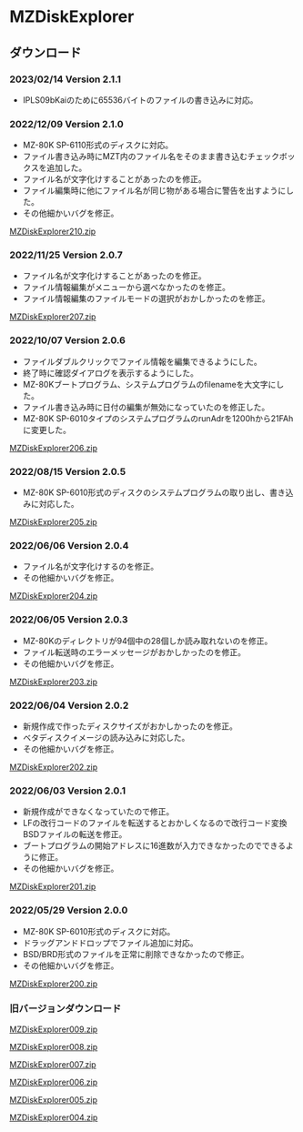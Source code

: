 # MZDiskExplorer

## ダウンロード
### 2023/02/14 Version 2.1.1

- IPLS09bKaiのために65536バイトのファイルの書き込みに対応。

### 2022/12/09 Version 2.1.0

- MZ-80K SP-6110形式のディスクに対応。
- ファイル書き込み時にMZT内のファイル名をそのまま書き込むチェックボックスを追加した。
- ファイル名が文字化けすることがあったのを修正。
- ファイル編集時に他にファイル名が同じ物がある場合に警告を出すようにした。
- その他細かいバグを修正。

[MZDiskExplorer210.zip](https://github.com/kuran-kuran/MZDiskExplorer/raw/main/Download/MZDiskExplorer210.zip)

### 2022/11/25 Version 2.0.7

- ファイル名が文字化けすることがあったのを修正。
- ファイル情報編集がメニューから選べなかったのを修正。
- ファイル情報編集のファイルモードの選択がおかしかったのを修正。

[MZDiskExplorer207.zip](https://github.com/kuran-kuran/MZDiskExplorer/raw/main/Download/MZDiskExplorer207.zip)

### 2022/10/07 Version 2.0.6

- ファイルダブルクリックでファイル情報を編集できるようにした。
- 終了時に確認ダイアログを表示するようにした。
- MZ-80Kブートプログラム、システムプログラムのfilenameを大文字にした。
- ファイル書き込み時に日付の編集が無効になっていたのを修正した。
- MZ-80K SP-6010タイプのシステムプログラムのrunAdrを1200hから21FAhに変更した。

[MZDiskExplorer206.zip](https://github.com/kuran-kuran/MZDiskExplorer/raw/main/Download/MZDiskExplorer206.zip)

### 2022/08/15 Version 2.0.5

- MZ-80K SP-6010形式のディスクのシステムプログラムの取り出し、書き込みに対応した。

[MZDiskExplorer205.zip](https://github.com/kuran-kuran/MZDiskExplorer/raw/main/Download/MZDiskExplorer205.zip)

### 2022/06/06 Version 2.0.4

- ファイル名が文字化けするのを修正。
- その他細かいバグを修正。

[MZDiskExplorer204.zip](https://github.com/kuran-kuran/MZDiskExplorer/raw/main/Download/MZDiskExplorer204.zip)

### 2022/06/05 Version 2.0.3

- MZ-80Kのディレクトリが94個中の28個しか読み取れないのを修正。
- ファイル転送時のエラーメッセージがおかしかったのを修正。
- その他細かいバグを修正。

[MZDiskExplorer203.zip](https://github.com/kuran-kuran/MZDiskExplorer/raw/main/Download/MZDiskExplorer203.zip)

### 2022/06/04 Version 2.0.2

- 新規作成で作ったディスクサイズがおかしかったのを修正。
- ベタディスクイメージの読み込みに対応した。
- その他細かいバグを修正。

[MZDiskExplorer202.zip](https://github.com/kuran-kuran/MZDiskExplorer/raw/main/Download/MZDiskExplorer202.zip)

### 2022/06/03 Version 2.0.1

- 新規作成ができなくなっていたので修正。
- LFの改行コードのファイルを転送するとおかしくなるので改行コード変換BSDファイルの転送を修正。
- ブートプログラムの開始アドレスに16進数が入力できなかったのでできるように修正。
- その他細かいバグを修正。

[MZDiskExplorer201.zip](https://github.com/kuran-kuran/MZDiskExplorer/raw/main/Download/MZDiskExplorer201.zip)

### 2022/05/29 Version 2.0.0

- MZ-80K SP-6010形式のディスクに対応。
- ドラッグアンドドロップでファイル追加に対応。
- BSD/BRD形式のファイルを正常に削除できなかったので修正。
- その他細かいバグを修正。

[MZDiskExplorer200.zip](https://github.com/kuran-kuran/MZDiskExplorer/raw/main/Download/MZDiskExplorer200.zip)

### 旧バージョンダウンロード

[MZDiskExplorer009.zip](https://github.com/kuran-kuran/MZDiskExplorer/raw/main/Download/MZDiskExplorer009.zip)

[MZDiskExplorer008.zip](https://github.com/kuran-kuran/MZDiskExplorer/raw/main/Download/MZDiskExplorer008.zip)

[MZDiskExplorer007.zip](https://github.com/kuran-kuran/MZDiskExplorer/raw/main/Download/MZDiskExplorer007.zip)

[MZDiskExplorer006.zip](https://github.com/kuran-kuran/MZDiskExplorer/raw/main/Download/MZDiskExplorer006.zip)

[MZDiskExplorer005.zip](https://github.com/kuran-kuran/MZDiskExplorer/raw/main/Download/MZDiskExplorer005.zip)

[MZDiskExplorer004.zip](https://github.com/kuran-kuran/MZDiskExplorer/raw/main/Download/MZDiskExplorer004.zip)
